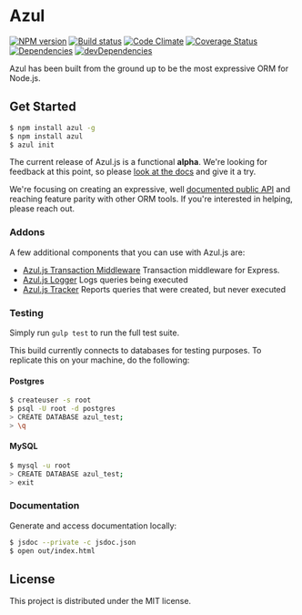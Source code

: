 # Azul

[![NPM version][npm-image]][npm-url] [![Build status][travis-image]][travis-url] [![Code Climate][codeclimate-image]][codeclimate-url] [![Coverage Status][coverage-image]][coverage-url] [![Dependencies][david-image]][david-url] [![devDependencies][david-dev-image]][david-dev-url]

Azul has been built from the ground up to be the most expressive ORM for
Node.js.

## Get Started

```bash
$ npm install azul -g
$ npm install azul
$ azul init
```

The current release of Azul.js is a functional **alpha**. We're looking for
feedback at this point, so please [look at the docs][azul-docs] and give it a
try.

We're focusing on creating an expressive, well [documented public
API][azul-docs] and reaching feature parity with other ORM tools. If you're
interested in helping, please reach out.

### Addons

A few additional components that you can use with Azul.js are:

- [Azul.js Transaction Middleware][azul-transaction] Transaction middleware for
  Express.
- [Azul.js Logger][azul-logger] Logs queries being executed
- [Azul.js Tracker][azul-tracker] Reports queries that were created, but never
  executed

### Testing

Simply run `gulp test` to run the full test suite.

This build currently connects to databases for testing purposes. To replicate this on your machine, do the following:

#### Postgres

```bash
$ createuser -s root
$ psql -U root -d postgres
> CREATE DATABASE azul_test;
> \q
```

#### MySQL

```bash
$ mysql -u root
> CREATE DATABASE azul_test;
> exit
```
### Documentation

Generate and access documentation locally:

```bash
$ jsdoc --private -c jsdoc.json
$ open out/index.html
```

## License

This project is distributed under the MIT license.

[azul-docs]: http://www.azuljs.com/
[azul-transaction]: https://github.com/wbyoung/azul-transaction
[azul-logger]: https://github.com/wbyoung/azul-logger
[azul-tracker]: https://github.com/wbyoung/azul-tracker

[travis-image]: http://img.shields.io/travis/wbyoung/azul.svg?style=flat
[travis-url]: http://travis-ci.org/wbyoung/azul
[npm-image]: http://img.shields.io/npm/v/azul.svg?style=flat
[npm-url]: https://npmjs.org/package/azul
[codeclimate-image]: http://img.shields.io/codeclimate/github/wbyoung/azul.svg?style=flat
[codeclimate-url]: https://codeclimate.com/github/wbyoung/azul
[coverage-image]: http://img.shields.io/coveralls/wbyoung/azul.svg?style=flat
[coverage-url]: https://coveralls.io/r/wbyoung/azul
[david-image]: http://img.shields.io/david/wbyoung/azul.svg?style=flat
[david-url]: https://david-dm.org/wbyoung/azul
[david-dev-image]: http://img.shields.io/david/dev/wbyoung/azul.svg?style=flat
[david-dev-url]: https://david-dm.org/wbyoung/azul#info=devDependencies

